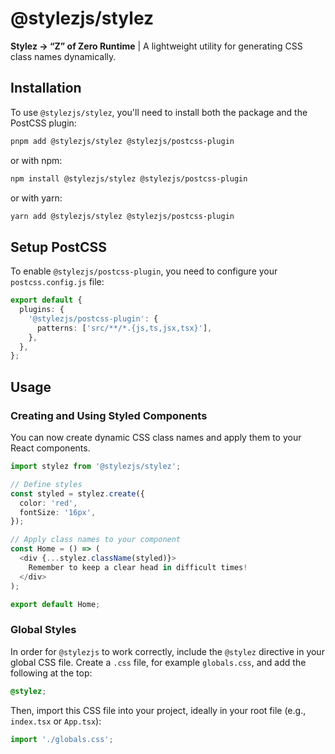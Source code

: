 # @stylezjs/stylez

**Stylez → “Z” of Zero Runtime** | A lightweight utility for generating CSS class names dynamically.

## Installation

To use `@stylezjs/stylez`, you'll need to install both the package and the PostCSS plugin:

```bash
pnpm add @stylezjs/stylez @stylezjs/postcss-plugin
```

or with npm:

```bash
npm install @stylezjs/stylez @stylezjs/postcss-plugin
```

or with yarn:

```bash
yarn add @stylezjs/stylez @stylezjs/postcss-plugin
```

## Setup PostCSS

To enable `@stylezjs/postcss-plugin`, you need to configure your `postcss.config.js` file:

```ts
export default {
  plugins: {
    '@stylezjs/postcss-plugin': {
      patterns: ['src/**/*.{js,ts,jsx,tsx}'],
    },
  },
};
```

## Usage

### Creating and Using Styled Components

You can now create dynamic CSS class names and apply them to your React components.

```ts
import stylez from '@stylezjs/stylez';

// Define styles
const styled = stylez.create({
  color: 'red',
  fontSize: '16px',
});

// Apply class names to your component
const Home = () => (
  <div {...stylez.className(styled)}>
    Remember to keep a clear head in difficult times!
  </div>
);

export default Home;
```

### Global Styles

In order for `@stylezjs` to work correctly, include the `@stylez` directive in your global CSS file. Create a `.css` file, for example `globals.css`, and add the following at the top:

```css
@stylez;
```

Then, import this CSS file into your project, ideally in your root file (e.g., `index.tsx` or `App.tsx`):

```ts
import './globals.css';
```
